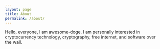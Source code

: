 ```yaml
---
layout: page
title: About
permalink: /about/
---
```


 Hello, everyone, I am awesome-doge. I am personally interested in cryptocurrency technology, cryptography, free internet, and software over the wall.
